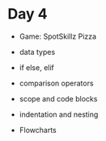 # Day 4
- Game: SpotSkillz Pizza

- data types

- if else, elif
- comparison operators
- scope and code blocks
- indentation and nesting

- Flowcharts